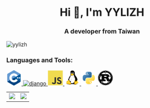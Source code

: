 <h1 align="center">Hi 👋, I'm YYLIZH</h1>
<h3 align="center">A developer from Taiwan</h3>

<p align="left"> <img src="https://komarev.com/ghpvc/?username=yylizh&label=Profile%20views&color=0e75b6&style=flat" alt="yylizh" /> </p>

<h3 align="left">Languages and Tools:</h3>
<p align="left"> <a href="https://www.w3schools.com/cpp/" target="_blank" rel="noreferrer"> <img src="https://raw.githubusercontent.com/devicons/devicon/master/icons/cplusplus/cplusplus-original.svg" alt="cplusplus" width="40" height="40"/> </a> <a href="https://www.djangoproject.com/" target="_blank" rel="noreferrer"> <img src="https://cdn.worldvectorlogo.com/logos/django.svg" alt="django" width="40" height="40"/> </a> <a href="https://developer.mozilla.org/en-US/docs/Web/JavaScript" target="_blank" rel="noreferrer"> <img src="https://raw.githubusercontent.com/devicons/devicon/master/icons/javascript/javascript-original.svg" alt="javascript" width="40" height="40"/> </a> <a href="https://www.linux.org/" target="_blank" rel="noreferrer"> <img src="https://raw.githubusercontent.com/devicons/devicon/master/icons/linux/linux-original.svg" alt="linux" width="40" height="40"/> <a href="https://www.python.org" target="_blank" rel="noreferrer"> <img src="https://raw.githubusercontent.com/devicons/devicon/master/icons/python/python-original.svg" alt="python" width="40" height="40"/> <a href="https://www.rust-lang.org" target="_blank" rel="noreferrer"> <img src="https://raw.githubusercontent.com/devicons/devicon/master/icons/rust/rust-plain.svg" alt="rust" width="40" height="40"/> </a></p>

<p>
<a href="https://github.com/YYLIZH">
  <table>
    <tr>
      <td>
  <img height="180em" src="https://github-readme-stats-git-masterrstaa-rickstaa.vercel.app/api?username=YYLIZH&show_icons=true&theme=radical" />
      </td>
      <td>
  <img height="180em" src="https://github-readme-stats-eight-theta.vercel.app/api/top-langs/?username=yylizh&theme=radical&layout=compact&hide=jupyter%20notebook" />
      </td>
    </tr>
  </table>
</a>
</p>
